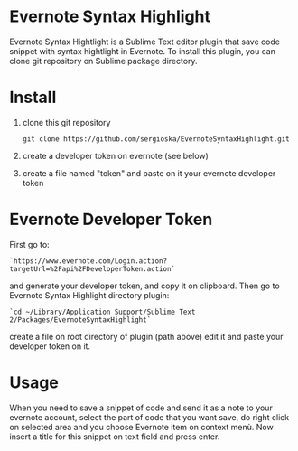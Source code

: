 Evernote Syntax Highlight
=========================

Evernote Syntax Hightlight is a Sublime Text editor plugin that save code snippet with syntax hightlight in Evernote.
To install this plugin, you can clone git repository on Sublime package directory.

# Install

1. clone this git repository

    `git clone https://github.com/sergioska/EvernoteSyntaxHighlight.git`

2. create a developer token on evernote (see below)

3. create a file named "token" and paste on it your evernote developer token
    

# Evernote Developer Token

First go to: 

    `https://www.evernote.com/Login.action?targetUrl=%2Fapi%2FDeveloperToken.action`

and generate your developer token, and copy it on clipboard.
Then go to Evernote Syntax Highlight directory plugin:

    `cd ~/Library/Application Support/Sublime Text 2/Packages/EvernoteSyntaxHighlight`

create a file on root directory of plugin (path above) edit it and paste your developer token on it.

# Usage

When you need to save a snippet of code and send it as a note to your evernote account, select the part of code that you want save, do right click on selected area and you choose Evernote item on context menù. Now insert a title for this snippet on text field and press enter. 



    




